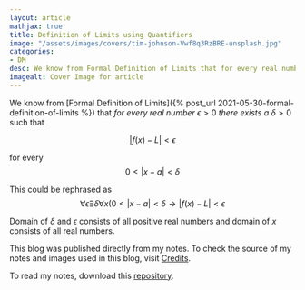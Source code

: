 ```yaml
---
layout: article
mathjax: true
title: Definition of Limits using Quantifiers
image: "/assets/images/covers/tim-johnson-Vwf8q3RzBRE-unsplash.jpg"
categories:
- DM
desc: We know from Formal Definition of Limits that for every real number $\epsilon >0$ there exists a $\delta > 0$ such that  
imagealt: Cover Image for article
---
```


We know from [Formal Definition of Limits]({% post_url 2021-05-30-formal-definition-of-limits %}) that *for every real number* $\epsilon >0$ *there exists a* $\delta > 0$ such that 
































































































































































































































































































































































































$$|f(x) - L| < \epsilon$$
































































































































































































































































































































































































for every $$0 < |x - a| < \delta$$

































































































































































































































































































































































































This could be rephrased as
$$\forall \epsilon \exists \delta \forall x (0 < |x - a| < \delta \to |f(x) - L| < \epsilon$$

































































































































































































































































































































































































Domain of $\delta$ and $\epsilon$ consists of all positive real numbers and domain of *x* consists of all real numbers.

































































































































































































































































































































































































This blog was published directly from my notes.
To check the source of my notes and images used in this blog, visit <a href="/credits.html" target="_blank">Credits</a>.

To read my notes, download this <a href="https://github.com/bovem/CS" target="blank">repository</a>.